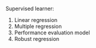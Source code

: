 Supervised learner:

1) Linear regression
2) Multiple regression
3) Performance evaluation model
3) Robust regression